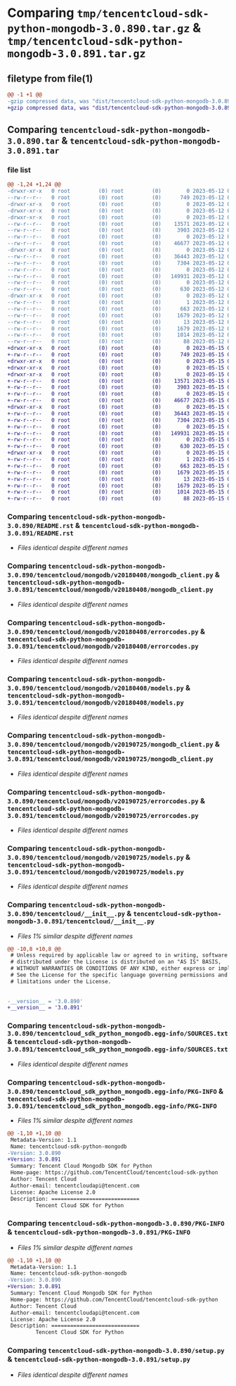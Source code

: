 # Comparing `tmp/tencentcloud-sdk-python-mongodb-3.0.890.tar.gz` & `tmp/tencentcloud-sdk-python-mongodb-3.0.891.tar.gz`

## filetype from file(1)

```diff
@@ -1 +1 @@
-gzip compressed data, was "dist/tencentcloud-sdk-python-mongodb-3.0.890.tar", last modified: Fri May 12 03:09:55 2023, max compression
+gzip compressed data, was "dist/tencentcloud-sdk-python-mongodb-3.0.891.tar", last modified: Mon May 15 03:50:41 2023, max compression
```

## Comparing `tencentcloud-sdk-python-mongodb-3.0.890.tar` & `tencentcloud-sdk-python-mongodb-3.0.891.tar`

### file list

```diff
@@ -1,24 +1,24 @@
-drwxr-xr-x   0 root         (0) root         (0)        0 2023-05-12 03:09:55.000000 tencentcloud-sdk-python-mongodb-3.0.890/
--rw-r--r--   0 root         (0) root         (0)      749 2023-05-12 03:09:55.000000 tencentcloud-sdk-python-mongodb-3.0.890/README.rst
-drwxr-xr-x   0 root         (0) root         (0)        0 2023-05-12 03:09:55.000000 tencentcloud-sdk-python-mongodb-3.0.890/tencentcloud/
-drwxr-xr-x   0 root         (0) root         (0)        0 2023-05-12 03:09:55.000000 tencentcloud-sdk-python-mongodb-3.0.890/tencentcloud/mongodb/
-drwxr-xr-x   0 root         (0) root         (0)        0 2023-05-12 03:09:55.000000 tencentcloud-sdk-python-mongodb-3.0.890/tencentcloud/mongodb/v20180408/
--rw-r--r--   0 root         (0) root         (0)    13571 2023-05-12 03:09:55.000000 tencentcloud-sdk-python-mongodb-3.0.890/tencentcloud/mongodb/v20180408/mongodb_client.py
--rw-r--r--   0 root         (0) root         (0)     3903 2023-05-12 03:09:55.000000 tencentcloud-sdk-python-mongodb-3.0.890/tencentcloud/mongodb/v20180408/errorcodes.py
--rw-r--r--   0 root         (0) root         (0)        0 2023-05-12 03:09:55.000000 tencentcloud-sdk-python-mongodb-3.0.890/tencentcloud/mongodb/v20180408/__init__.py
--rw-r--r--   0 root         (0) root         (0)    46677 2023-05-12 03:09:55.000000 tencentcloud-sdk-python-mongodb-3.0.890/tencentcloud/mongodb/v20180408/models.py
-drwxr-xr-x   0 root         (0) root         (0)        0 2023-05-12 03:09:55.000000 tencentcloud-sdk-python-mongodb-3.0.890/tencentcloud/mongodb/v20190725/
--rw-r--r--   0 root         (0) root         (0)    36443 2023-05-12 03:09:55.000000 tencentcloud-sdk-python-mongodb-3.0.890/tencentcloud/mongodb/v20190725/mongodb_client.py
--rw-r--r--   0 root         (0) root         (0)     7304 2023-05-12 03:09:55.000000 tencentcloud-sdk-python-mongodb-3.0.890/tencentcloud/mongodb/v20190725/errorcodes.py
--rw-r--r--   0 root         (0) root         (0)        0 2023-05-12 03:09:55.000000 tencentcloud-sdk-python-mongodb-3.0.890/tencentcloud/mongodb/v20190725/__init__.py
--rw-r--r--   0 root         (0) root         (0)   149931 2023-05-12 03:09:55.000000 tencentcloud-sdk-python-mongodb-3.0.890/tencentcloud/mongodb/v20190725/models.py
--rw-r--r--   0 root         (0) root         (0)        0 2023-05-12 03:09:55.000000 tencentcloud-sdk-python-mongodb-3.0.890/tencentcloud/mongodb/__init__.py
--rw-r--r--   0 root         (0) root         (0)      630 2023-05-12 03:09:55.000000 tencentcloud-sdk-python-mongodb-3.0.890/tencentcloud/__init__.py
-drwxr-xr-x   0 root         (0) root         (0)        0 2023-05-12 03:09:55.000000 tencentcloud-sdk-python-mongodb-3.0.890/tencentcloud_sdk_python_mongodb.egg-info/
--rw-r--r--   0 root         (0) root         (0)        1 2023-05-12 03:09:55.000000 tencentcloud-sdk-python-mongodb-3.0.890/tencentcloud_sdk_python_mongodb.egg-info/dependency_links.txt
--rw-r--r--   0 root         (0) root         (0)      663 2023-05-12 03:09:55.000000 tencentcloud-sdk-python-mongodb-3.0.890/tencentcloud_sdk_python_mongodb.egg-info/SOURCES.txt
--rw-r--r--   0 root         (0) root         (0)     1679 2023-05-12 03:09:55.000000 tencentcloud-sdk-python-mongodb-3.0.890/tencentcloud_sdk_python_mongodb.egg-info/PKG-INFO
--rw-r--r--   0 root         (0) root         (0)       13 2023-05-12 03:09:55.000000 tencentcloud-sdk-python-mongodb-3.0.890/tencentcloud_sdk_python_mongodb.egg-info/top_level.txt
--rw-r--r--   0 root         (0) root         (0)     1679 2023-05-12 03:09:55.000000 tencentcloud-sdk-python-mongodb-3.0.890/PKG-INFO
--rw-r--r--   0 root         (0) root         (0)     1014 2023-05-12 03:09:55.000000 tencentcloud-sdk-python-mongodb-3.0.890/setup.py
--rw-r--r--   0 root         (0) root         (0)       88 2023-05-12 03:09:55.000000 tencentcloud-sdk-python-mongodb-3.0.890/setup.cfg
+drwxr-xr-x   0 root         (0) root         (0)        0 2023-05-15 03:50:41.000000 tencentcloud-sdk-python-mongodb-3.0.891/
+-rw-r--r--   0 root         (0) root         (0)      749 2023-05-15 03:50:41.000000 tencentcloud-sdk-python-mongodb-3.0.891/README.rst
+drwxr-xr-x   0 root         (0) root         (0)        0 2023-05-15 03:50:41.000000 tencentcloud-sdk-python-mongodb-3.0.891/tencentcloud/
+drwxr-xr-x   0 root         (0) root         (0)        0 2023-05-15 03:50:41.000000 tencentcloud-sdk-python-mongodb-3.0.891/tencentcloud/mongodb/
+drwxr-xr-x   0 root         (0) root         (0)        0 2023-05-15 03:50:41.000000 tencentcloud-sdk-python-mongodb-3.0.891/tencentcloud/mongodb/v20180408/
+-rw-r--r--   0 root         (0) root         (0)    13571 2023-05-15 03:50:41.000000 tencentcloud-sdk-python-mongodb-3.0.891/tencentcloud/mongodb/v20180408/mongodb_client.py
+-rw-r--r--   0 root         (0) root         (0)     3903 2023-05-15 03:50:41.000000 tencentcloud-sdk-python-mongodb-3.0.891/tencentcloud/mongodb/v20180408/errorcodes.py
+-rw-r--r--   0 root         (0) root         (0)        0 2023-05-15 03:50:41.000000 tencentcloud-sdk-python-mongodb-3.0.891/tencentcloud/mongodb/v20180408/__init__.py
+-rw-r--r--   0 root         (0) root         (0)    46677 2023-05-15 03:50:41.000000 tencentcloud-sdk-python-mongodb-3.0.891/tencentcloud/mongodb/v20180408/models.py
+drwxr-xr-x   0 root         (0) root         (0)        0 2023-05-15 03:50:41.000000 tencentcloud-sdk-python-mongodb-3.0.891/tencentcloud/mongodb/v20190725/
+-rw-r--r--   0 root         (0) root         (0)    36443 2023-05-15 03:50:41.000000 tencentcloud-sdk-python-mongodb-3.0.891/tencentcloud/mongodb/v20190725/mongodb_client.py
+-rw-r--r--   0 root         (0) root         (0)     7304 2023-05-15 03:50:41.000000 tencentcloud-sdk-python-mongodb-3.0.891/tencentcloud/mongodb/v20190725/errorcodes.py
+-rw-r--r--   0 root         (0) root         (0)        0 2023-05-15 03:50:41.000000 tencentcloud-sdk-python-mongodb-3.0.891/tencentcloud/mongodb/v20190725/__init__.py
+-rw-r--r--   0 root         (0) root         (0)   149931 2023-05-15 03:50:41.000000 tencentcloud-sdk-python-mongodb-3.0.891/tencentcloud/mongodb/v20190725/models.py
+-rw-r--r--   0 root         (0) root         (0)        0 2023-05-15 03:50:41.000000 tencentcloud-sdk-python-mongodb-3.0.891/tencentcloud/mongodb/__init__.py
+-rw-r--r--   0 root         (0) root         (0)      630 2023-05-15 03:50:41.000000 tencentcloud-sdk-python-mongodb-3.0.891/tencentcloud/__init__.py
+drwxr-xr-x   0 root         (0) root         (0)        0 2023-05-15 03:50:41.000000 tencentcloud-sdk-python-mongodb-3.0.891/tencentcloud_sdk_python_mongodb.egg-info/
+-rw-r--r--   0 root         (0) root         (0)        1 2023-05-15 03:50:41.000000 tencentcloud-sdk-python-mongodb-3.0.891/tencentcloud_sdk_python_mongodb.egg-info/dependency_links.txt
+-rw-r--r--   0 root         (0) root         (0)      663 2023-05-15 03:50:41.000000 tencentcloud-sdk-python-mongodb-3.0.891/tencentcloud_sdk_python_mongodb.egg-info/SOURCES.txt
+-rw-r--r--   0 root         (0) root         (0)     1679 2023-05-15 03:50:41.000000 tencentcloud-sdk-python-mongodb-3.0.891/tencentcloud_sdk_python_mongodb.egg-info/PKG-INFO
+-rw-r--r--   0 root         (0) root         (0)       13 2023-05-15 03:50:41.000000 tencentcloud-sdk-python-mongodb-3.0.891/tencentcloud_sdk_python_mongodb.egg-info/top_level.txt
+-rw-r--r--   0 root         (0) root         (0)     1679 2023-05-15 03:50:41.000000 tencentcloud-sdk-python-mongodb-3.0.891/PKG-INFO
+-rw-r--r--   0 root         (0) root         (0)     1014 2023-05-15 03:50:41.000000 tencentcloud-sdk-python-mongodb-3.0.891/setup.py
+-rw-r--r--   0 root         (0) root         (0)       88 2023-05-15 03:50:41.000000 tencentcloud-sdk-python-mongodb-3.0.891/setup.cfg
```

### Comparing `tencentcloud-sdk-python-mongodb-3.0.890/README.rst` & `tencentcloud-sdk-python-mongodb-3.0.891/README.rst`

 * *Files identical despite different names*

### Comparing `tencentcloud-sdk-python-mongodb-3.0.890/tencentcloud/mongodb/v20180408/mongodb_client.py` & `tencentcloud-sdk-python-mongodb-3.0.891/tencentcloud/mongodb/v20180408/mongodb_client.py`

 * *Files identical despite different names*

### Comparing `tencentcloud-sdk-python-mongodb-3.0.890/tencentcloud/mongodb/v20180408/errorcodes.py` & `tencentcloud-sdk-python-mongodb-3.0.891/tencentcloud/mongodb/v20180408/errorcodes.py`

 * *Files identical despite different names*

### Comparing `tencentcloud-sdk-python-mongodb-3.0.890/tencentcloud/mongodb/v20180408/models.py` & `tencentcloud-sdk-python-mongodb-3.0.891/tencentcloud/mongodb/v20180408/models.py`

 * *Files identical despite different names*

### Comparing `tencentcloud-sdk-python-mongodb-3.0.890/tencentcloud/mongodb/v20190725/mongodb_client.py` & `tencentcloud-sdk-python-mongodb-3.0.891/tencentcloud/mongodb/v20190725/mongodb_client.py`

 * *Files identical despite different names*

### Comparing `tencentcloud-sdk-python-mongodb-3.0.890/tencentcloud/mongodb/v20190725/errorcodes.py` & `tencentcloud-sdk-python-mongodb-3.0.891/tencentcloud/mongodb/v20190725/errorcodes.py`

 * *Files identical despite different names*

### Comparing `tencentcloud-sdk-python-mongodb-3.0.890/tencentcloud/mongodb/v20190725/models.py` & `tencentcloud-sdk-python-mongodb-3.0.891/tencentcloud/mongodb/v20190725/models.py`

 * *Files identical despite different names*

### Comparing `tencentcloud-sdk-python-mongodb-3.0.890/tencentcloud/__init__.py` & `tencentcloud-sdk-python-mongodb-3.0.891/tencentcloud/__init__.py`

 * *Files 1% similar despite different names*

```diff
@@ -10,8 +10,8 @@
 # Unless required by applicable law or agreed to in writing, software
 # distributed under the License is distributed on an "AS IS" BASIS,
 # WITHOUT WARRANTIES OR CONDITIONS OF ANY KIND, either express or implied.
 # See the License for the specific language governing permissions and
 # limitations under the License.
 
 
-__version__ = '3.0.890'
+__version__ = '3.0.891'
```

### Comparing `tencentcloud-sdk-python-mongodb-3.0.890/tencentcloud_sdk_python_mongodb.egg-info/SOURCES.txt` & `tencentcloud-sdk-python-mongodb-3.0.891/tencentcloud_sdk_python_mongodb.egg-info/SOURCES.txt`

 * *Files identical despite different names*

### Comparing `tencentcloud-sdk-python-mongodb-3.0.890/tencentcloud_sdk_python_mongodb.egg-info/PKG-INFO` & `tencentcloud-sdk-python-mongodb-3.0.891/tencentcloud_sdk_python_mongodb.egg-info/PKG-INFO`

 * *Files 1% similar despite different names*

```diff
@@ -1,10 +1,10 @@
 Metadata-Version: 1.1
 Name: tencentcloud-sdk-python-mongodb
-Version: 3.0.890
+Version: 3.0.891
 Summary: Tencent Cloud Mongodb SDK for Python
 Home-page: https://github.com/TencentCloud/tencentcloud-sdk-python
 Author: Tencent Cloud
 Author-email: tencentcloudapi@tencent.com
 License: Apache License 2.0
 Description: ============================
         Tencent Cloud SDK for Python
```

### Comparing `tencentcloud-sdk-python-mongodb-3.0.890/PKG-INFO` & `tencentcloud-sdk-python-mongodb-3.0.891/PKG-INFO`

 * *Files 1% similar despite different names*

```diff
@@ -1,10 +1,10 @@
 Metadata-Version: 1.1
 Name: tencentcloud-sdk-python-mongodb
-Version: 3.0.890
+Version: 3.0.891
 Summary: Tencent Cloud Mongodb SDK for Python
 Home-page: https://github.com/TencentCloud/tencentcloud-sdk-python
 Author: Tencent Cloud
 Author-email: tencentcloudapi@tencent.com
 License: Apache License 2.0
 Description: ============================
         Tencent Cloud SDK for Python
```

### Comparing `tencentcloud-sdk-python-mongodb-3.0.890/setup.py` & `tencentcloud-sdk-python-mongodb-3.0.891/setup.py`

 * *Files identical despite different names*

